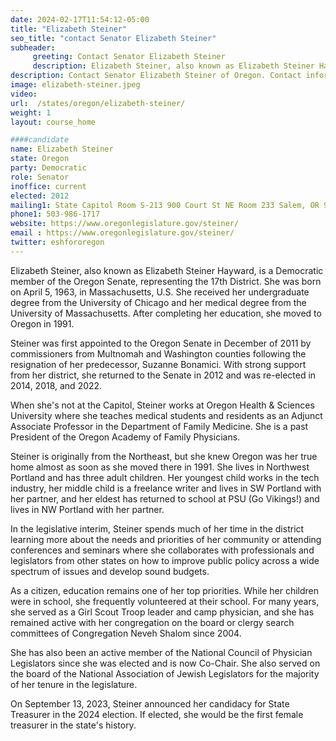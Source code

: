 ```yaml
---
date: 2024-02-17T11:54:12-05:00
title: "Elizabeth Steiner"
seo_title: "contact Senator Elizabeth Steiner"
subheader:
     greeting: Contact Senator Elizabeth Steiner
     description: Elizabeth Steiner, also known as Elizabeth Steiner Hayward, is a Democratic member of the Oregon Senate, representing the 17th District. She assumed office on January 5, 2012. Her current term ends on January 11, 2027.
description: Contact Senator Elizabeth Steiner of Oregon. Contact information for Elizabeth Steiner includes email address, phone number, and mailing address.
image: elizabeth-steiner.jpeg
video:
url:  /states/oregon/elizabeth-steiner/
weight: 1
layout: course_home

####candidate
name: Elizabeth Steiner
state: Oregon
party: Democratic
role: Senator
inoffice: current
elected: 2012
mailing1: State Capitol Room S-213 900 Court St NE Room 233 Salem, OR 97301
phone1: 503-986-1717
website: https://www.oregonlegislature.gov/steiner/
email : https://www.oregonlegislature.gov/steiner/
twitter: eshfororegon
---
```


Elizabeth Steiner, also known as Elizabeth Steiner Hayward, is a Democratic member of the Oregon Senate, representing the 17th District. She was born on April 5, 1963, in Massachusetts, U.S. She received her undergraduate degree from the University of Chicago and her medical degree from the University of Massachusetts. After completing her education, she moved to Oregon in 1991.

Steiner was first appointed to the Oregon Senate in December of 2011 by commissioners from Multnomah and Washington counties following the resignation of her predecessor, Suzanne Bonamici. With strong support from her district, she returned to the Senate in 2012 and was re-elected in 2014, 2018, and 2022.

When she's not at the Capitol, Steiner works at Oregon Health & Sciences University where she teaches medical students and residents as an Adjunct Associate Professor in the Department of Family Medicine. She is a past President of the Oregon Academy of Family Physicians.

Steiner is originally from the Northeast, but she knew Oregon was her true home almost as soon as she moved there in 1991. She lives in Northwest Portland and has three adult children. Her youngest child works in the tech industry, her middle child is a freelance writer and lives in SW Portland with her partner, and her eldest has returned to school at PSU (Go Vikings!) and lives in NW Portland with her partner.

In the legislative interim, Steiner spends much of her time in the district learning more about the needs and priorities of her community or attending conferences and seminars where she collaborates with professionals and legislators from other states on how to improve public policy across a wide spectrum of issues and develop sound budgets.

As a citizen, education remains one of her top priorities. While her children were in school, she frequently volunteered at their school. For many years, she served as a Girl Scout Troop leader and camp physician, and she has remained active with her congregation on the board or clergy search committees of Congregation Neveh Shalom since 2004.

She has also been an active member of the National Council of Physician Legislators since she was elected and is now Co-Chair. She also served on the board of the National Association of Jewish Legislators for the majority of her tenure in the legislature.

On September 13, 2023, Steiner announced her candidacy for State Treasurer in the 2024 election. If elected, she would be the first female treasurer in the state's history.
